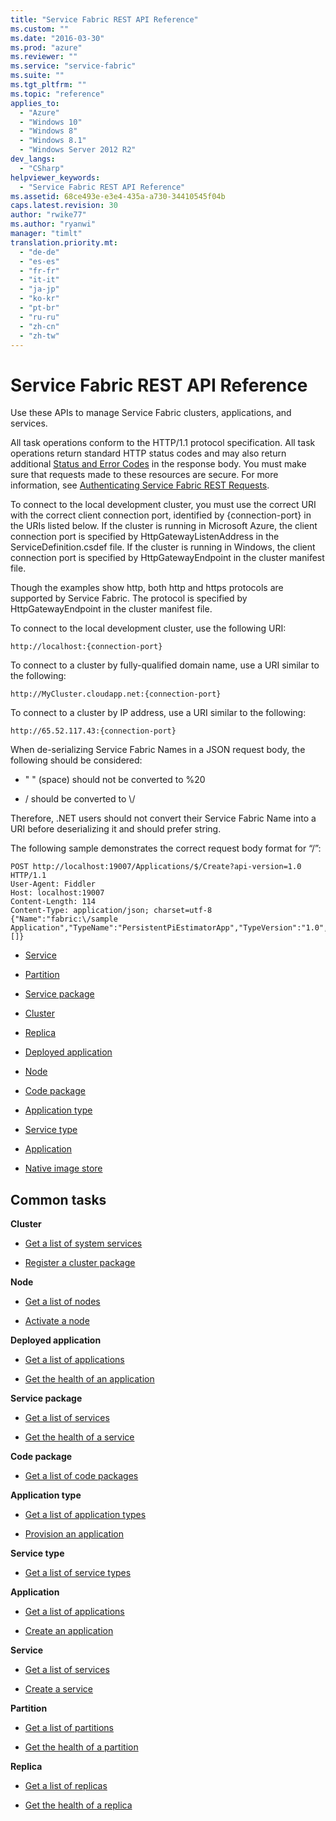 ```yaml
---
title: "Service Fabric REST API Reference"
ms.custom: ""
ms.date: "2016-03-30"
ms.prod: "azure"
ms.reviewer: ""
ms.service: "service-fabric"
ms.suite: ""
ms.tgt_pltfrm: ""
ms.topic: "reference"
applies_to: 
  - "Azure"
  - "Windows 10"
  - "Windows 8"
  - "Windows 8.1"
  - "Windows Server 2012 R2"
dev_langs: 
  - "CSharp"
helpviewer_keywords: 
  - "Service Fabric REST API Reference"
ms.assetid: 68ce493e-e3e4-435a-a730-34410545f04b
caps.latest.revision: 30
author: "rwike77"
ms.author: "ryanwi"
manager: "timlt"
translation.priority.mt: 
  - "de-de"
  - "es-es"
  - "fr-fr"
  - "it-it"
  - "ja-jp"
  - "ko-kr"
  - "pt-br"
  - "ru-ru"
  - "zh-cn"
  - "zh-tw"
---
```

# Service Fabric REST API Reference
Use these APIs to manage Service Fabric clusters, applications, and services.  
  
 All task operations conform to the HTTP/1.1 protocol specification. All task operations return standard HTTP status codes and may also return additional [Status and Error Codes](status-and-error-codes1.md) in the response body. You must make sure that requests made to these resources are secure. For more information, see [Authenticating Service Fabric REST Requests](authenticating-service-fabric-rest-requests.md).  
  
 To connect to the local development cluster, you must use the correct URI with the correct client connection port, identified by {connection-port} in the URIs listed below. If the cluster is running in Microsoft Azure, the client connection port is specified by HttpGatewayListenAddress in the ServiceDefinition.csdef file. If the cluster is running in Windows, the client connection port is specified by HttpGatewayEndpoint in the cluster manifest file.  
  
 Though the examples show http, both http and https protocols are supported by Service Fabric. The protocol is specified by HttpGatewayEndpoint in the cluster manifest file.  
  
 To connect to the local development cluster, use the following URI:  
  
```  
http://localhost:{connection-port}  
```  
  
 To connect to a cluster by fully-qualified domain name, use a URI similar to the following:  
  
```  
http://MyCluster.cloudapp.net:{connection-port}  
```  
  
 To connect to a cluster by IP address, use a URI similar to the following:  
  
```  
http://65.52.117.43:{connection-port}  
```  
  
 When de-serializing Service Fabric Names in a JSON request body, the following should be considered:  
  
-   " " (space) should not be converted to %20  
  
-   / should be converted to \\/  
  
 Therefore, .NET users should not convert their Service Fabric Name into a URI before deserializing it and should prefer string.  
  
 The following sample demonstrates the correct request body format for “/”:  
  
```  
POST http://localhost:19007/Applications/$/Create?api-version=1.0 HTTP/1.1  
User-Agent: Fiddler  
Host: localhost:19007  
Content-Length: 114  
Content-Type: application/json; charset=utf-8  
{"Name":"fabric:\/sample Application","TypeName":"PersistentPiEstimatorApp","TypeVersion":"1.0","ParameterList":[]}  
```  
  
-   [Service](service.md)  
  
-   [Partition](partition.md)  
  
-   [Service package](service-package.md)  
  
-   [Cluster](cluster.md)  
  
-   [Replica](replica.md)  
  
-   [Deployed application](deployed-application.md)  
  
-   [Node](node.md)  
  
-   [Code package](code-package.md)  
  
-   [Application type](application-type.md)  
  
-   [Service type](service-type.md)  
  
-   [Application](application2.md)  
  
-   [Native image store](native-image-store.md)  
  
## Common tasks  
 **Cluster**  
  
-   [Get a list of system services ](get-a-list-of-system-services .md)  
  
-   [Register a cluster package](register-a-cluster-package.md)  
  
 **Node**  
  
-   [Get a list of nodes](get-a-list-of-nodes.md)  
  
-   [Activate a node](activate-a-node.md)  
  
 **Deployed application**  
  
-   [Get a list of applications](get-a-list-of-applications.md)  
  
-   [Get the health of an application](get-the-health-of-an-application.md)  
  
 **Service package**  
  
-   [Get a list of services](get-a-list-of-services.md)  
  
-   [Get the health of a service](get-the-health-of-a-service.md)  
  
 **Code package**  
  
-   [Get a list of code packages](get-a-list-of-code-packages.md)  
  
 **Application type**  
  
-   [Get a list of application types](get-a-list-of-application-types.md)  
  
-   [Provision an application](provision-an-application.md)  
  
 **Service type**  
  
-   [Get a list of service types](get-a-list-of-service-types.md)  
  
 **Application**  
  
-   [Get a list of applications](get-a-list-of-applications.md)  
  
-   [Create an application](create-an-application.md)  
  
 **Service**  
  
-   [Get a list of services](get-a-list-of-services.md)  
  
-   [Create a service](create-a-service.md)  
  
 **Partition**  
  
-   [Get a list of partitions](get-a-list-of-partitions.md)  
  
-   [Get the health of a partition](get-the-health-of-a-partition.md)  
  
 **Replica**  
  
-   [Get a list of replicas](get-a-list-of-replicas.md)  
  
-   [Get the health of a replica](get-the-health-of-a-replica.md)